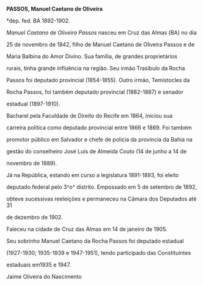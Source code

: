 **PASSOS, Manuel Caetano de Oliveira**



\*dep. fed. BA 1892-1902.



*Manuel Caetano de Oliveira Passos* nasceu em Cruz das Almas (BA) no dia

25 de novembro de 1842, filho de Manuel Caetano de Oliveira Passos e de

Maria Balbina do Amor Divino. Sua família, de grandes proprietários

rurais, tinha grande influência na região. Seu irmão Trasíbulo da Rocha

Passos foi deputado provincial (1854-1855). Outro irmão, Temístocles da

Rocha Passos, foi também deputado provincial (1882-1887) e senador

estadual (1897-1910).



Bacharel pela Faculdade de Direito do Recife em 1864, iniciou sua

carreira política como deputado provincial entre 1866 e 1869. Foi também

promotor público em Salvador e chefe de polícia da província da Bahia na

gestão do conselheiro José Luís de Almeida Couto (14 de junho a 14 de

novembro de 1889).



Já na República, estando em curso a legislatura 1891-1893, foi eleito

deputado federal pelo 3^o^ distrito. Empossado em 5 de setembro de 1892,

obteve sucessivas reeleições e permaneceu na Câmara dos Deputados até 31

de dezembro de 1902.



Faleceu na cidade de Cruz das Almas em 14 de janeiro de 1905.



Seu sobrinho Manuel Caetano da Rocha Passos foi deputado estadual

(1927-1930; 1935-1939 e 1947-1951), tendo participado das Constituintes

estaduais em1935 e 1947.



Jaime Oliveira do Nascimento



